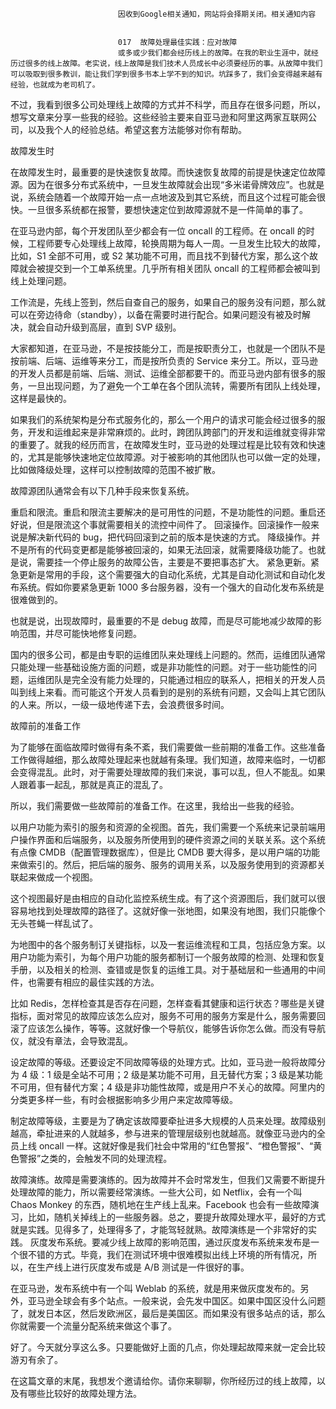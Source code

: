 
                            
                            因收到Google相关通知，网站将会择期关闭。相关通知内容
                            
                            
                            017  故障处理最佳实践：应对故障
                            或多或少我们都会经历线上的故障。在我的职业生涯中，就经历过很多的线上故障。老实说，线上故障是我们技术人员成长中必须要经历的事。从故障中我们可以吸取到很多教训，能让我们学到很多书本上学不到的知识。坑踩多了，我们会变得越来越有经验，也就成为老司机了。

不过，我看到很多公司处理线上故障的方式并不科学，而且存在很多问题，所以，想写文章来分享一些我的经验。这些经验主要来自亚马逊和阿里这两家互联网公司，以及我个人的经验总结。希望这套方法能够对你有帮助。

故障发生时

在故障发生时，最重要的是快速恢复故障。而快速恢复故障的前提是快速定位故障源。因为在很多分布式系统中，一旦发生故障就会出现“多米诺骨牌效应”。也就是说，系统会随着一个故障开始一点一点地波及到其它系统，而且这个过程可能会很快。一旦很多系统都在报警，要想快速定位到故障源就不是一件简单的事了。

在亚马逊内部，每个开发团队至少都会有一位 oncall 的工程师。在 oncall 的时候，工程师要专心处理线上故障，轮换周期为每人一周。一旦发生比较大的故障，比如，S1 全部不可用，或 S2 某功能不可用，而且找不到替代方案，那么这个故障就会被提交到一个工单系统里。几乎所有相关团队 oncall 的工程师都会被叫到线上处理问题。

工作流是，先线上签到，然后自查自己的服务，如果自己的服务没有问题，那么就可以在旁边待命（standby），以备在需要时进行配合。如果问题没有被及时解决，就会自动升级到高层，直到 SVP 级别。

大家都知道，在亚马逊，不是按技能分工，而是按职责分工，也就是一个团队不是按前端、后端、运维等来分工，而是按所负责的 Service 来分工。所以，亚马逊的开发人员都是前端、后端、测试、运维全部都要干的。而亚马逊内部有很多的服务，一旦出现问题，为了避免一个工单在各个团队流转，需要所有团队上线处理，这样是最快的。

如果我们的系统架构是分布式服务化的，那么一个用户的请求可能会经过很多的服务，开发和运维起来是非常麻烦的。此时，跨团队跨部门的开发和运维就变得非常的重要了。就我的经历而言，在故障发生时，亚马逊的处理过程是比较有效和快速的，尤其是能够快速地定位故障源。对于被影响的其他团队也可以做一定的处理，比如做降级处理，这样可以控制故障的范围不被扩散。

故障源团队通常会有以下几种手段来恢复系统。


重启和限流。重启和限流主要解决的是可用性的问题，不是功能性的问题。重启还好说，但是限流这个事就需要相关的流控中间件了。
回滚操作。回滚操作一般来说是解决新代码的 bug，把代码回滚到之前的版本是快速的方式。
降级操作。并不是所有的代码变更都是能够被回滚的，如果无法回滚，就需要降级功能了。也就是说，需要挂一个停止服务的故障公告，主要是不要把事态扩大。
紧急更新。紧急更新是常用的手段，这个需要强大的自动化系统，尤其是自动化测试和自动化发布系统。假如你要紧急更新 1000 多台服务器，没有一个强大的自动化发布系统是很难做到的。


也就是说，出现故障时，最重要的不是 debug 故障，而是尽可能地减少故障的影响范围，并尽可能快地修复问题。

国内的很多公司，都是由专职的运维团队来处理线上问题的。然而，运维团队通常只能处理一些基础设施方面的问题，或是非功能性的问题。对于一些功能性的问题，运维团队是完全没有能力处理的，只能通过相应的联系人，把相关的开发人员叫到线上来看。而可能这个开发人员看到的是别的系统有问题，又会叫上其它团队的人来。所以，一级一级地传递下去，会浪费很多时间。

故障前的准备工作

为了能够在面临故障时做得有条不紊，我们需要做一些前期的准备工作。这些准备工作做得越细，那么故障处理起来也就越有条理。我们知道，故障来临时，一切都会变得混乱。此时，对于需要处理故障的我们来说，事可以乱，但人不能乱。如果人跟着事一起乱，那就是真正的混乱了。

所以，我们需要做一些故障前的准备工作。在这里，我给出一些我的经验。


以用户功能为索引的服务和资源的全视图。首先，我们需要一个系统来记录前端用户操作界面和后端服务，以及服务所使用到的硬件资源之间的关联关系。这个系统有点像 CMDB（配置管理数据库），但是比 CMDB 要大得多，是以用户端的功能来做索引的。然后，把后端的服务、服务的调用关系，以及服务使用到的资源都关联起来做成一个视图。


这个视图最好是由相应的自动化监控系统生成。有了这个资源图后，我们就可以很容易地找到处理故障的路径了。这就好像一张地图，如果没有地图，我们只能像个无头苍蝇一样乱试了。


为地图中的各个服务制订关键指标，以及一套运维流程和工具，包括应急方案。以用户功能为索引，为每个用户功能的服务都制订一个服务故障的检测、处理和恢复手册，以及相关的检测、查错或是恢复的运维工具。对于基础层和一些通用的中间件，也需要有相应的最佳实践的方法。


比如 Redis，怎样检查其是否存在问题，怎样查看其健康和运行状态？哪些是关键指标，面对常见的故障应该怎么应对，服务不可用的服务方案是什么，服务需要回滚了应该怎么操作，等等。这就好像一个导航仪，能够告诉你怎么做。而没有导航仪，就没有章法，会导致混乱。


设定故障的等级。还要设定不同故障等级的处理方式。比如，亚马逊一般将故障分为 4 级：1 级是全站不可用；2 级是某功能不可用，且无替代方案；3 级是某功能不可用，但有替代方案；4 级是非功能性故障，或是用户不关心的故障。阿里内的分类更多样一些，有时会根据影响多少用户来定故障等级。


制定故障等级，主要是为了确定该故障要牵扯进多大规模的人员来处理。故障级别越高，牵扯进来的人就越多，参与进来的管理层级别也就越高。就像亚马逊内的全员上线 oncall 一样。这就好像是我们社会中常用的“红色警报”、“橙色警报”、“黄色警报”之类的，会触发不同的处理流程。


故障演练。故障是需要演练的。因为故障并不会时常发生，但我们又需要不断提升处理故障的能力，所以需要经常演练。一些大公司，如 Netflix，会有一个叫 Chaos Monkey 的东西，随机地在生产线上乱来。Facebook 也会有一些故障演习，比如，随机关掉线上的一些服务器。总之，要提升故障处理水平，最好的方式就是实践。见得多了，处理得多了，才能驾轻就熟。故障演练是一个非常好的实践。
灰度发布系统。要减少线上故障的影响范围，通过灰度发布系统来发布是一个很不错的方式。毕竟，我们在测试环境中很难模拟出线上环境的所有情况，所以，在生产线上进行灰度发布或是 A/B 测试是一件很好的事。


在亚马逊，发布系统中有一个叫 Weblab 的系统，就是用来做灰度发布的。另外，亚马逊全球会有多个站点。一般来说，会先发中国区。如果中国区没什么问题了，就发日本区，然后发欧洲区，最后是美国区。而如果没有很多站点的话，那么你就需要一个流量分配系统来做这个事了。

好了。今天就分享这么多。只要能做好上面的几点，你处理起故障来就一定会比较游刃有余了。

在这篇文章的末尾，我想发个邀请给你。请你来聊聊，你所经历过的线上故障，以及有哪些比较好的故障处理方法。

                        
                        
                            